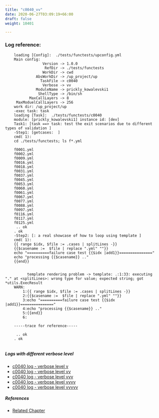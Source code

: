 ```yaml
---
title: "c0040_vv"
date: 2020-06-27T03:09:19+66:00
draft: false
weight: 10401

---
```


### Log reference: <no value>

```
    loading [Config]:  ./tests/functests/upconfig.yml
    Main config:
                 Version -> 1.0.0
                  RefDir -> ./tests/functests
                 WorkDir -> cwd
              AbsWorkDir -> /up_project/up
                TaskFile -> c0040
                 Verbose -> vv
              ModuleName -> prickly_kowalevski1
               ShellType -> /bin/sh
           MaxCallLayers -> 8
     MaxModuelCallLayers -> 256
    work dir: /up_project/up
    -exec task: task
    loading [Task]:  ./tests/functests/c0040
    module: [prickly_kowalevski1] instance id: [dev]
    Task1: [task ==> task: test the exit scenarios due to different types of validation ]
    -Step1: [getcases:  ]
    cmd( 1):
    cd ./tests/functests; ls f*.yml
    
    f0001.yml
    f0002.yml
    f0009.yml
    f0016.yml
    f0018.yml
    f0031.yml
    f0037.yml
    f0045.yml
    f0053.yml
    f0060.yml
    f0061.yml
    f0067.yml
    f0077.yml
    f0088.yml
    f0097.yml
    f0116.yml
    f0117.yml
    f0125.yml
     .. ok
    . ok
    -Step2: [: a real showcase of how to loop using template ]
    cmd( 1):
    {{ range $idx, $file := .cases | splitLines -}}
    {{$casename :=  $file | replace ".yml" ""}}
    echo "==========failure case test {{$idx |add1}}==============="
    echo "processing {{$casename}} .."
    {{end}}
    
    
          template rendering problem -> template: .:1:33: executing "." at <splitLines>: wrong type for value; expected string; got *utils.ExecResult
    WARN:
        1:{{ range $idx, $file := .cases | splitLines -}}
        2:{{$casename :=  $file | replace ".yml" ""}}
        3:echo "==========failure case test {{$idx |add1}}==============="
        4:echo "processing {{$casename}} .."
        5:{{end}}
        6:
    
    -----trace for reference-----
    
     .. ok
    . ok
    
```

##### Logs with different verbose level
* [c0040 log - verbose level v](../../logs/c0040_v)
* [c0040 log - verbose level vv](../../logs/c0040_vv)
* [c0040 log - verbose level vvv](../../logs/c0040_vvv)
* [c0040 log - verbose level vvvv](../../logs/c0040_vvvv)
* [c0040 log - verbose level vvvvv](../../logs/c0040_vvvvv)

##### References
* [Related Chapter](../../template/c0040)
